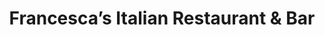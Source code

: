 ---
layout: default
title: "Francesca’s Italian Restaurant & Bar"
categories: Bars
rating: "$$$"
description: "Located on the gorgeous calm waters of Havannah Harbour only 30 minutes from Port Vila. Smart casual authentic Italian food using fresh local produce, fish & meat, cold drinks and cocktails at the bar, sun lounges & relaxation massage in private booths."
tel: "7719898"
---